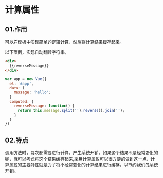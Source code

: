 # 计算属性
## 01.作用
可以在模板中实现简单的逻辑计算，然后将计算结果缓存起来。

以下案例，实现自动翻转字符串。
```html
<div>
  {{reverseMessage}}
</div>
```
```js
var app = new Vue({
  el: '#app',
  data: {
    message: 'hello';
  }
  computed: {
    reverseMessage: function() {
      return this.message.split('').reverse().join('');
    }
  }
})
```
## 02.特点
调用方法时，每次都需要进行计算，产生系统开销，如果这个结果不是经常变化的呢，就可以考虑将这个结果缓存起来,采用计算属性可以很方便的做到这一点，计算属性的主要特性就是为了将不经常变化的计算结果进行缓存，以节约我们的系统开销。

